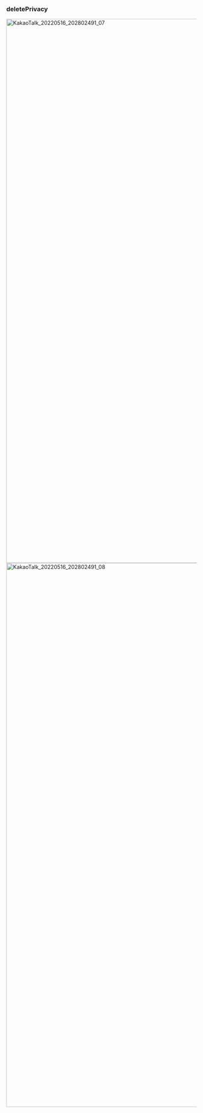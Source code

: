 ### deletePrivacy

<img width="1440" alt="KakaoTalk_20220516_202802491_07" src="https://user-images.githubusercontent.com/100589396/168612261-d8838431-24f1-404d-a4fd-e1e0ac9b180d.png">

<img width="1440" alt="KakaoTalk_20220516_202802491_08" src="https://user-images.githubusercontent.com/100589396/168612283-2b5b0697-88eb-46bf-8f77-73f3e3b3da2f.png">
